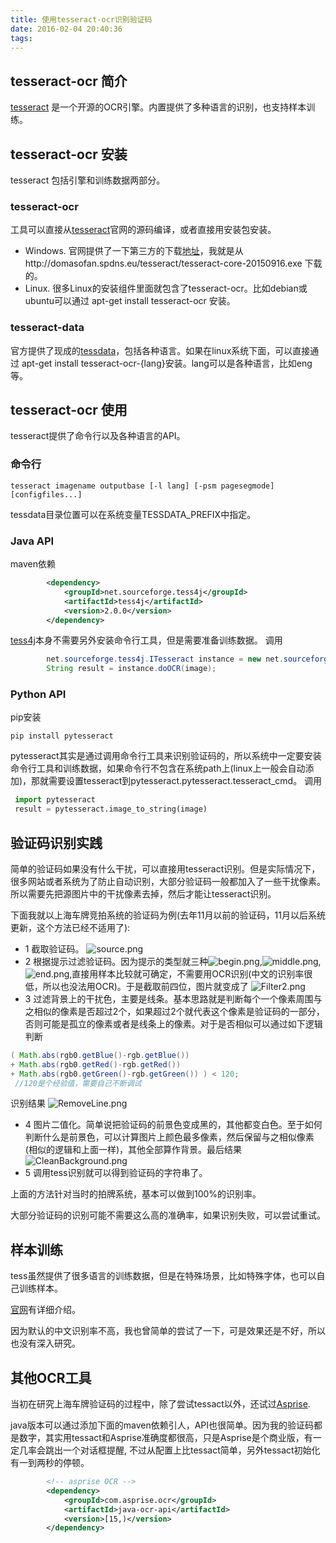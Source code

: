 ```yaml
---
title: 使用tesseract-ocr识别验证码
date: 2016-02-04 20:40:36
tags: 
---
```

## tesseract-ocr 简介
[tesseract](https://github.com/tesseract-ocr/tesseract) 是一个开源的OCR引擎。内置提供了多种语言的识别，也支持样本训练。

## tesseract-ocr 安装
tesseract 包括引擎和训练数据两部分。

### tesseract-ocr
工具可以直接从[tesseract](https://github.com/tesseract-ocr/tesseract)官网的源码编译，或者直接用安装包安装。

* Windows. 官网提供了一下第三方的下载[地址](https://github.com/tesseract-ocr/tesseract/wiki/Downloads)，我就是从http://domasofan.spdns.eu/tesseract/tesseract-core-20150916.exe 下载的。
* Linux. 很多Linux的安装组件里面就包含了tesseract-ocr。比如debian或ubuntu可以通过 apt-get install tesseract-ocr 安装。

### tesseract-data
官方提供了现成的[tessdata](https://github.com/tesseract-ocr/tessdata)，包括各种语言。如果在linux系统下面，可以直接通过 apt-get install tesseract-ocr-{lang}安装。lang可以是各种语言，比如eng等。 

## tesseract-ocr 使用
tesseract提供了命令行以及各种语言的API。
### 命令行
```
tesseract imagename outputbase [-l lang] [-psm pagesegmode] [configfiles...]

```
tessdata目录位置可以在系统变量TESSDATA_PREFIX中指定。
### Java API
maven依赖
```xml
		<dependency>
			<groupId>net.sourceforge.tess4j</groupId>
			<artifactId>tess4j</artifactId>
			<version>2.0.0</version>
		</dependency>

```
[tess4j](http://tess4j.sourceforge.net)本身不需要另外安装命令行工具，但是需要准备训练数据。
调用
```java
		net.sourceforge.tess4j.ITesseract instance = new net.sourceforge.tess4j.Tesseract.Tesseract();
		String result = instance.doOCR(image);
```
### Python API

pip安装
```
pip install pytesseract
```
pytesseract其实是通过调用命令行工具来识别验证码的，所以系统中一定要安装命令行工具和训练数据，如果命令行不包含在系统path上(linux上一般会自动添加)，那就需要设置tesseract到pytesseract.pytesseract.tesseract_cmd。
调用
```python
 import pytesseract
 result = pytesseract.image_to_string(image)
```

## 验证码识别实践
简单的验证码如果没有什么干扰，可以直接用tesseract识别。但是实际情况下，很多网站或者系统为了防止自动识别，大部分验证码一般都加入了一些干扰像素。所以需要先把源图片中的干扰像素去掉，然后才能让tesseract识别。

下面我就以上海车牌竞拍系统的验证码为例(去年11月以前的验证码，11月以后系统更新，这个方法已经不适用了):

* 1 截取验证码。 ![source.png](source.png)
* 2 根据提示过滤验证码。因为提示的类型就三种![begin.png](begin.png),![middle.png](middle.png),![end.png](end.png),直接用样本比较就可确定，不需要用OCR识别(中文的识别率很低，所以也没法用OCR)。于是截取前四位，图片就变成了 ![Filter2.png](Filter2.png)
* 3 过滤背景上的干扰色，主要是线条。基本思路就是判断每个一个像素周围与之相似的像素是否超过2个，如果超过2个就代表这个像素是验证码的一部分，否则可能是孤立的像素或者是线条上的像素。对于是否相似可以通过如下逻辑判断
```java
( Math.abs(rgb0.getBlue()-rgb.getBlue())
+ Math.abs(rgb0.getRed()-rgb.getRed())
+ Math.abs(rgb0.getGreen()-rgb.getGreen()) ) < 120;
 //120是个经验值，需要自己不断调试
```
识别结果 ![RemoveLine.png](RemoveLine.png)
* 4 图片二值化。简单说把验证码的前景色变成黑的，其他都变白色。至于如何判断什么是前景色，可以计算图片上颜色最多像素，然后保留与之相似像素(相似的逻辑和上面一样)，其他全部算作背景。最后结果 ![CleanBackground.png](CleanBackground.png)
* 5 调用tess识别就可以得到验证码的字符串了。

上面的方法针对当时的拍牌系统，基本可以做到100%的识别率。

大部分验证码的识别可能不需要这么高的准确率，如果识别失败，可以尝试重试。


## 样本训练
tess虽然提供了很多语言的训练数据，但是在特殊场景，比如特殊字体，也可以自己训练样本。

[官网](https://github.com/tesseract-ocr/tesseract/wiki/TrainingTesseract#introduction)有详细介绍。

因为默认的中文识别率不高，我也曾简单的尝试了一下，可是效果还是不好，所以也没有深入研究。

## 其他OCR工具
当初在研究上海车牌验证码的过程中，除了尝试tessact以外，还试过[Asprise](http://asprise.com/home/). 

java版本可以通过添加下面的maven依赖引人，API也很简单。因为我的验证码都是数字，其实用tessact和Asprise准确度都很高，只是Asprise是个商业版，有一定几率会跳出一个对话框提醒, 不过从配置上比tessact简单，另外tessact初始化有一到两秒的停顿。

```xml
		<!-- asprise OCR -->
		<dependency>
			<groupId>com.asprise.ocr</groupId>
			<artifactId>java-ocr-api</artifactId>
			<version>[15,)</version>
		</dependency>
```
